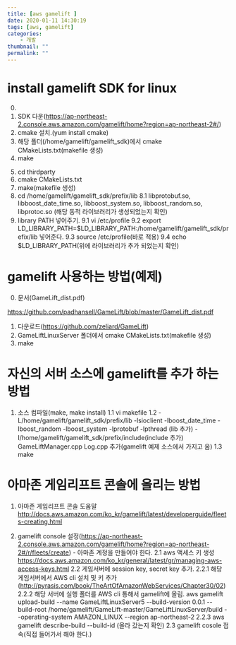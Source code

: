 ```yaml
---
title: [aws gamelift ]
date: 2020-01-11 14:30:19
tags: [aws, gamelift]
categories:
    - 개발
thumbnail: ""
permalink: ""
---
```

# install gamelift SDK for linux
0. 
1. SDK 다운(https://ap-northeast-2.console.aws.amazon.com/gamelift/home?region=ap-northeast-2#/)
2. cmake 설치.(yum install cmake)
3. 해당 폴더(/home/gamelift/gamelift_sdk)에서 cmake CMakeLists.txt(makefile 생성)
4. make
<!-- more -->
5. cd thirdparty
6. cmake CMakeLists.txt
7. make(makefile 생성)
8. cd /home/gamelift/gamelift_sdk/prefix/lib
 8.1 libprotobuf.so, libboost_date_time.so, libboost_system.so, libboost_random.so, libprotoc.so (해당 동적 라이브러리가 생성되었는지 확인)
9. library PATH 넣어주기.
 9.1 vi /etc/profile
 9.2 export LD_LIBRARY_PATH=$LD_LIBRARY_PATH:/home/gamelift/gamelift_sdk/prefix/lib 넣어준다.
 9.3 source /etc/profile(바로 적용)
 9.4 echo $LD_LIBRARY_PATH(위에 라이브러리가 추가 되었는지 확인)

# gamelift 사용하는 방법(예제)

0. 문서(GameLift_dist.pdf) 

https://github.com/padhansell/GameLift/blob/master/GameLift_dist.pdf


1. 다운로드(https://github.com/zeliard/GameLift)
2. GameLiftLinuxServer 폴더에서 cmake CMakeLists.txt(makefile 생성)
3. make

# 자신의 서버 소스에 gamelift를 추가 하는 방법

1. 소스 컴파일(make, make install)
 1.1 vi makefile
 1.2 -L/home/gamelift/gamelift_sdk/prefix/lib  -lsioclient -lboost_date_time -lboost_random -lboost_system -lprotobuf -lpthread (lib 추가)
      -I/home/gamelift/gamelift_sdk/prefix/include(include 추가)
      GameLiftManager.cpp Log.cpp 추가(gamelift 예제 소스에서 가지고 옴)
 1.3 make

# 아마존 게임리프트 콘솔에 올리는 방법

1. 아마존 게임리프트 콘솔 도움말
http://docs.aws.amazon.com/ko_kr/gamelift/latest/developerguide/fleets-creating.html

2. gamelift console 설정(https://ap-northeast-2.console.aws.amazon.com/gamelift/home?region=ap-northeast-2#/r/fleets/create) - 아마존 계정을 만들어야 한다.
 2.1 aws 액세스 키 생성
  https://docs.aws.amazon.com/ko_kr/general/latest/gr/managing-aws-access-keys.html
 2.2 게임서버에 session key, secret key 추가.
  2.2.1 해당 게임서버에서 AWS cli 설치 및 키 추가(http://pyrasis.com/book/TheArtOfAmazonWebServices/Chapter30/02)
  2.2.2 해당 서버에 실행 폴더를 AWS cli 통해서 gamelift에 올림.
   aws gamelift upload-build --name GameLiftLinuxServer5 --build-version 0.0.1 --build-root /home/gamelift/GameLift-master/GameLiftLinuxServer/build --operating-system AMAZON_LINUX --region ap-northeast-2
  2.2.3 aws gamelift describe-build --build-id (올라 갔는지 확인)
 2.3 gamelift cosole 접속(직접 들어가서 해야 한다.)
